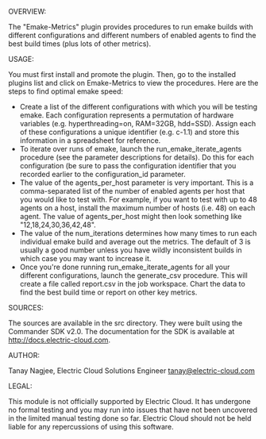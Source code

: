 OVERVIEW:

The "Emake-Metrics" plugin provides procedures to run emake builds with different configurations and different numbers of enabled agents to find the best build times (plus lots of other metrics).

USAGE:

You must first install and promote the plugin. Then, go to the installed plugins list and click on Emake-Metrics to view the procedures. Here are the steps to find optimal emake speed:

* Create a list of the different configurations with which you will be testing emake. Each configuration represents a permutation of hardware variables (e.g. hyperthreading=on, RAM=32GB, hdd=SSD). Assign each of these configurations a unique identifier (e.g. c-1.1) and store this information in a spreadsheet for reference.
* To iterate over runs of emake, launch the run_emake_iterate_agents procedure (see the parameter descriptions for details). Do this for each configuration (be sure to pass the configuration identifier that you recorded earlier to the configuration_id parameter.
* The value of the agents_per_host parameter is very important. This is a comma-separated list of the number of enabled agents per host that you would like to test with. For example, if you want to test with up to 48 agents on a host, install the maximum number of hosts (i.e. 48) on each agent.  The value of agents_per_host might then look something like "12,18,24,30,36,42,48".
* The value of the num_iterations determines how many times to run each individual emake build and average out the metrics. The default of 3 is usually a good number unless you have wildly inconsistent builds in which case you may want to increase it.
* Once you're done running run_emake_iterate_agents for all your different configurations, launch the generate_csv procedure. This will create a file called report.csv in the job workspace. Chart the data to find the best build time or report on other key metrics.

SOURCES:

The sources are available in the src directory. They were built using the Commander SDK v2.0. The documentation for the SDK is available at http://docs.electric-cloud.com.

AUTHOR:

Tanay Nagjee, Electric Cloud Solutions Engineer
tanay@electric-cloud.com

LEGAL:

This module is not officially supported by Electric Cloud. It has undergone no formal testing and you may run into issues that have not been uncovered in the limited manual testing done so far. Electric Cloud should not be held liable for any repercussions of using this software.